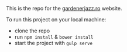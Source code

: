 This is the repo for the [gardenerjazz.ro](https://gardenerjazz.ro) website.

To run this project on your local machine:
- clone the repo
- run `npm install` & `bower install`
- start the project with `gulp serve`
